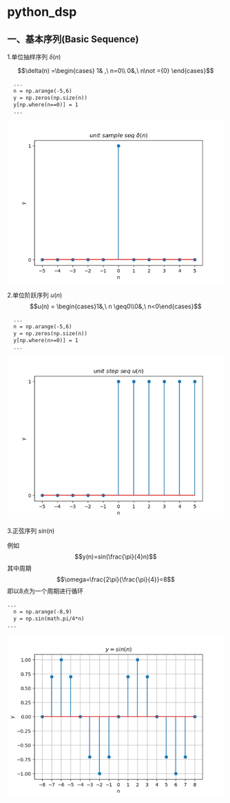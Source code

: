 # python_dsp
## 一、基本序列(Basic Sequence)
1.单位抽样序列 $\delta(n)$
   
$$\delta(n) =\begin{cases} 1& ,\ n=0\\ 0&,\ n\not ={0} \end{cases}$$

```
  ...
  n = np.arange(-5,6)
  y = np.zeros(np.size(n))
  y[np.where(n==0)] = 1
  ...
```
![avatar](\Basic&#32;Sequence/fig/unit_sample.png)

2.单位阶跃序列 $u(n)$
$$u(n) = \begin{cases}1&,\ n \geq0\\0&,\ n<0\end{cases}$$
```
  ...
  n = np.arange(-5,6)
  y = np.zeros(np.size(n))
  y[np.where(n>=0)] = 1
  ...
```
![avatar](\Basic&#32;Sequence/fig/unit_step.png)

3.正弦序列 $sin(n)$

例如 
$$y(n)=sin(\frac{\pi}{4}n)$$
其中周期
$$\omega=\frac{2\pi}{\frac{\pi}{4}}=8$$
即以8点为一个周期进行循环
```
...
  n = np.arange(-8,9)
  y = np.sin(math.pi/4*n)
...
```
![avatar](\Basic&#32;Sequence/fig/sine.png)

